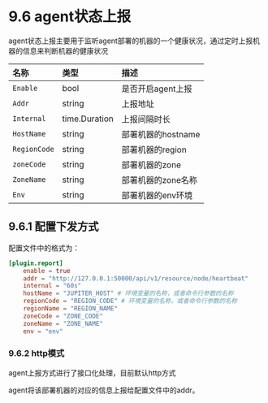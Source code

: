 # 9.6 agent状态上报

agent状态上报主要用于监听agent部署的机器的一个健康状况，通过定时上报机器的信息来判断机器的健康状况

|  名称 | 类型 | 描述 |
|:--------------|:-----|:-------------------|
|`Enable`| bool| 是否开启agent上报 |
|`Addr`| string| 上报地址 |
|`Internal`| time.Duration| 上报间隔时长 |
|`HostName`| string | 部署机器的hostname|
|`RegionCode`| string | 部署机器的region|
|`zoneCode`| string | 部署机器的zone|
|`ZoneName`| string | 部署机器的zone名称|
|`Env`| string | 部署机器的env环境|

## 9.6.1 配置下发方式

配置文件中的格式为：
```toml
[plugin.report]
    enable = true
    addr = "http://127.0.0.1:50000/api/v1/resource/node/heartbeat"
    internal = "60s"
    hostName = "JUPITER_HOST" # 环境变量的名称，或者命令行参数的名称
    regionCode = "REGION_CODE" # 环境变量的名称，或者命令行参数的名称
    regionName = "REGION_NAME"
    zoneCode = "ZONE_CODE"
    zoneName = "ZONE_NAME"
    env = "env"
```


### 9.6.2 http模式

agent上报方式进行了接口化处理，目前默认http方式

agent将该部署机器的对应的信息上报给配置文件中的addr。
